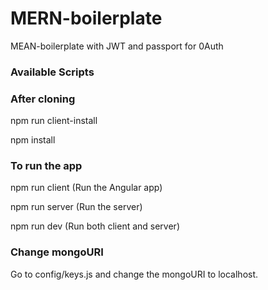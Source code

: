 # MERN-boilerplate

MEAN-boilerplate with JWT and passport for 0Auth

### Available Scripts

### After cloning

npm run client-install

npm install

### To run the app

npm run client (Run the Angular app)

npm run server (Run the server)

npm run dev (Run both client and server)

### Change mongoURI

Go to config/keys.js and change the mongoURI to localhost.
